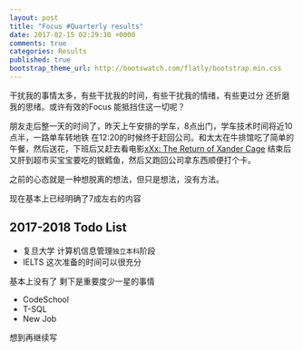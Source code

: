 ```yaml
---
layout: post
title: "Focus #Quarterly results"
date: 2017-02-15 02:29:30 +0000
comments: true
categories: Results
published: true
bootstrap_theme_url: http://bootswatch.com/flatly/bootstrap.min.css
---
```


<div class="alert alert-info">
<p>
<span class="glyphicon glyphicon-check"></span>
干扰我的事情太多，有些干扰我的时间，有些干扰我的情绪，有些更过分 还折磨我的思绪。或许有效的Focus 能抵挡住这一切呢？
</p>
</div>

<!-- more -->
朋友走后整一天的时间了，昨天上午安排的学车，8点出门，学车技术时间将近10点半，一路单车转地铁 在12:20的时候终于赶回公司。和太太在牛排馆吃了简单的午餐，然后送花，下班后又赶去看电影[xXx: The Return of Xander Cage](https://movie.douban.com/subject/3230115/?from=showing) 结束后又肝到超市买宝宝要吃的银鳕鱼，然后又跑回公司拿东西顺便打个卡。

之前的心态就是一种想脱离的想法，但只是想法，没有方法。

现在基本上已经明确了7成左右的内容

## 2017-2018 Todo List

* 复旦大学 计算机信息管理`独立本科`阶段
* IELTS 这次准备的时间可以很充分

基本上没有了 剩下是重要度少一星的事情

* CodeSchool 
* T-SQL
* New Job

想到再继续写
